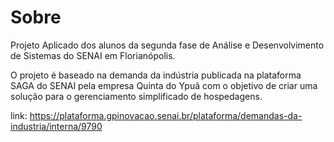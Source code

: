 # Sobre

Projeto Aplicado dos alunos da segunda fase de Análise e Desenvolvimento de Sistemas do SENAI em Florianópolis.

O projeto é baseado na demanda da indústria publicada na plataforma SAGA do SENAI pela empresa Quinta do Ypuã com o objetivo de criar uma solução para o gerenciamento simplificado de hospedagens.

link: https://plataforma.gpinovacao.senai.br/plataforma/demandas-da-industria/interna/9790
